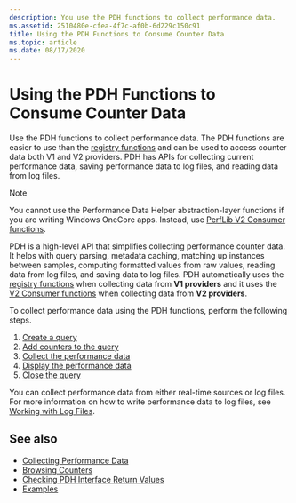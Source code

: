 ```yaml
---
description: You use the PDH functions to collect performance data.
ms.assetid: 2510480e-cfea-4f7c-af0b-6d229c150c91
title: Using the PDH Functions to Consume Counter Data
ms.topic: article
ms.date: 08/17/2020
---
```


# Using the PDH Functions to Consume Counter Data

Use the PDH functions to collect performance data. The PDH functions are easier to use than the [registry functions](using-the-registry-functions-to-consume-counter-data.md) and can be used to access counter data both V1 and V2 providers. PDH has APIs for collecting current performance data, saving performance data to log files, and reading data from log files.

> [!Note]
> You cannot use the Performance Data Helper abstraction-layer functions if you are writing Windows OneCore apps. Instead, use [PerfLib V2 Consumer functions](using-the-perflib-functions-to-consume-counter-data.md).

PDH is a high-level API that simplifies collecting performance counter data. It helps with query parsing, metadata caching, matching up instances between samples, computing formatted values from raw values, reading data from log files, and saving data to log files. PDH automatically uses the [registry functions](using-the-registry-functions-to-consume-counter-data.md) when collecting data from **V1 providers** and it uses the [V2 Consumer functions](using-the-perflib-functions-to-consume-counter-data.md) when collecting data from **V2 providers**.

To collect performance data using the PDH functions, perform the following steps.

1. [Create a query](creating-a-query.md)
2. [Add counters to the query](creating-a-query.md)
3. [Collect the performance data](collecting-performance-data.md)
4. [Display the performance data](displaying-performance-data.md)
5. [Close the query](creating-a-query.md)

You can collect performance data from either real-time sources or log files. For more information on how to write performance data to log files, see [Working with Log Files](working-with-log-files.md).

## See also

- [Collecting Performance Data](collecting-performance-data.md)
- [Browsing Counters](browsing-counters.md)
- [Checking PDH Interface Return Values](checking-pdh-interface-return-values.md)
- [Examples](examples.md)
